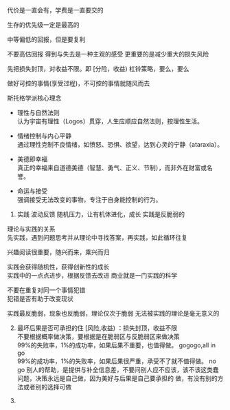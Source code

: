 代价是一直会有，学费是一直要交的

生存的优先级一定是最高的

中等偏低的回报，但是要复利

不要高估回报
得到与失去是一种主观的感受
更重要的是减少重大的损失风险

先把损失封顶，对收益不限。即 [分险，收益)  杠铃策略，要么，要么

做好可控的事情(享受过程)，不可控的事情就随风而去


斯托格学派核心理念
* 理性与自然法则    
认为宇宙有理性（Logos）贯穿，人生应顺应自然法则，按理性生活。

* 情绪控制与内心平静    
通过理性克制不良情绪，如愤怒、恐惧、欲望，达到心灵的宁静（ataraxia）。

* 美德即幸福     
真正的幸福来自道德美德（智慧、勇气、正义、节制），而非外在财富或名誉。

* 命运与接受    
强调接受无法改变的事物，专注于自身能控制的行为。

1. 实践
波动反馈
随机压力，让有机体进化，成长
实践是反脆弱的

理论与实践的关系    
先实践，遇到问题思考并从理论中寻找答案，再实践，如此循环往复     

兴趣阅读很重要，随兴而来，乘兴而归


实践会获得随机性，获得创新性的成长    
实践中的一点点进步，根据反馈去改进
商业就是一门实践的科学

不要在重复对同一个事情犯错    
犯错是否有助于改变现状     

实践最反脆弱，现象也反脆弱，理论仅次于脆弱
无法被实践的理论是毫无意义的

2. 最坏后果是否可承担的住
[风险,收益) ：损失封顶，收益不限    
不要根据概率做决策，要根据是在脆弱区与反脆弱区来做决策     
99%的失败率，1%的成功率，如果后果不重要，也值得做。 gogogo,all in go     
99%的成功率，1%的失败率，如果后果很严重，承受不了就不值得做。 no go
别人的帮助，是提供与补全信息差，不要问别人应不应该，该不该这类蠢问题，决策永远是自己做，因为美好与后果是自己要承担的
做，有没有别的方法或者别的选择可做

3.  

